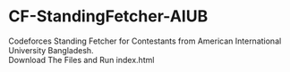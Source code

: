 # CF-StandingFetcher-AIUB
Codeforces Standing Fetcher for Contestants from American International University Bangladesh.<br>
Download The Files and Run index.html
